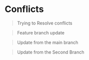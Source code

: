 # Conflicts

> Trying to Resolve conflicts

> Feature branch update

> Update from the main branch

> Update from the Second Branch
